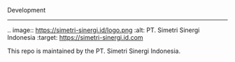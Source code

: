 Development

----

.. image:: https://simetri-sinergi.id/logo.png
   :alt: PT. Simetri Sinergi Indonesia
   :target: https://simetri-sinergi.id.com

This repo is maintained by the PT. Simetri Sinergi Indonesia.
